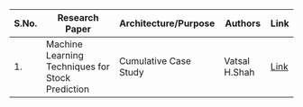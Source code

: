 | S.No. | Research Paper | Architecture/Purpose | Authors | Link |
| ---- | ---- | ---- | ---- | ---- |
|1.|Machine Learning Techniques for Stock Prediction|Cumulative Case Study|Vatsal H.Shah|[Link](https://github.com/kwanit1142/Research-Papers-Reading-Directory/blob/main/Others/Machine%20Learning%20Techniques%20for%20Stock%20Prediction.pdf)|
